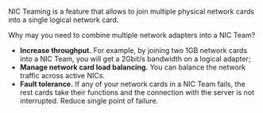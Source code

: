 NIC Teaming is a feature that allows to join multiple physical network cards into a single logical network card.

Why may you need to combine multiple network adapters into a NIC Team?

- **Increase throughput.** For example, by joining two 1GB network cards into a NIC Team, you will get a 2Gbit/s bandwidth on a logical adapter;
- **Manage network card load balancing.** You can balance the network traffic across active NICs.
- **Fault tolerance.** If any of your network cards in a NIC Team fails, the rest cards take their functions and the connection with the server is not interrupted. Reduce single point of failure.